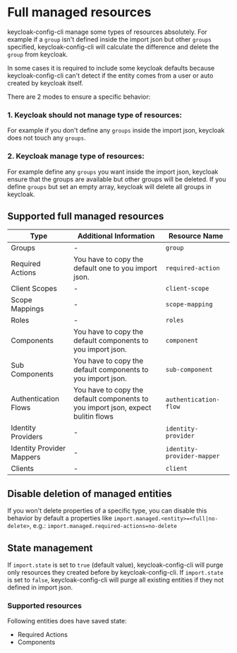 # Full managed resources

keycloak-config-cli manage some types of resources absolutely. For example if a `group` isn't defined
inside the import json but other `groups` specified, keycloak-config-cli will calculate the
difference and delete the `group` from keycloak.

In some cases it is required to include some keycloak defaults because keycloak-config-cli can't
detect if the entity comes from a user or auto created by keycloak itself.

There are 2 modes to ensure a specific behavior:

### 1. Keycloak should not manage type of resources:

For example if you don't define any `groups` inside the import json, keycloak does not touch any `groups`.

### 2. Keycloak manage type of resources:

For example define any `groups` you want inside the import json, keycloak ensure that the groups are available but other
groups will be deleted. If you define `groups` but set an empty array, keycloak will delete all groups in keycloak.

## Supported full managed resources

| Type                      | Additional Information                                                           | Resource Name              |
| ------------------------- | -------------------------------------------------------------------------------- | -------------------------- |
| Groups                    | -                                                                                | `group`                    |
| Required Actions          | You have to copy the default one to you import json.                             | `required-action`          |
| Client Scopes             | -                                                                                | `client-scope`             |
| Scope Mappings            | -                                                                                | `scope-mapping`            |
| Roles                     | -                                                                                | `roles`                    |
| Components                | You have to copy the default components to you import json.                      | `component`                |
| Sub Components            | You have to copy the default components to you import json.                      | `sub-component`            |
| Authentication Flows      | You have to copy the default components to you import json, expect bulitin flows | `authentication-flow`      |
| Identity Providers        | -                                                                                | `identity-provider`        |
| Identity Provider Mappers | -                                                                                | `identity-provider-mapper` |
| Clients                   | -                                                                                | `client`                   |

## Disable deletion of managed entities

If you won't delete properties of a specific type, you can disable this behavior by default a properties like `import.managed.<entity>=<full|no-delete>`, e.g.:
`import.managed.required-actions=no-delete`

## State management

If `import.state` is set to `true` (default value), keycloak-config-cli will purge only resources they created before by keycloak-config-cli.
If `import.state` is set to `false`, keycloak-config-cli will purge all existing entities if they not defined in import json.

### Supported resources

Following entities does have saved state:

- Required Actions
- Components
